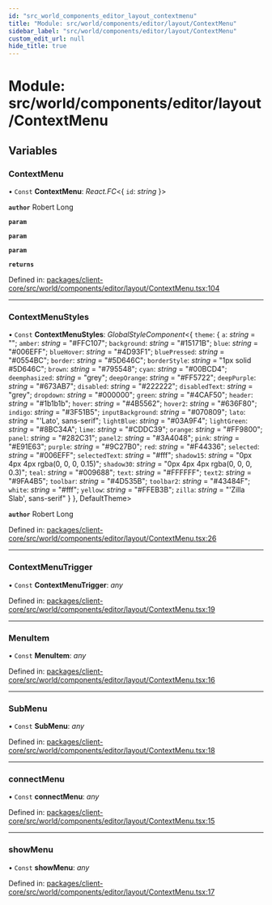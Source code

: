 ```yaml
---
id: "src_world_components_editor_layout_contextmenu"
title: "Module: src/world/components/editor/layout/ContextMenu"
sidebar_label: "src/world/components/editor/layout/ContextMenu"
custom_edit_url: null
hide_title: true
---
```


# Module: src/world/components/editor/layout/ContextMenu

## Variables

### ContextMenu

• `Const` **ContextMenu**: *React.FC*<{ `id`: *string*  }\>

**`author`** Robert Long

**`param`** 

**`param`** 

**`param`** 

**`returns`** 

Defined in: [packages/client-core/src/world/components/editor/layout/ContextMenu.tsx:104](https://github.com/xr3ngine/xr3ngine/blob/7e8e151f1/packages/client-core/src/world/components/editor/layout/ContextMenu.tsx#L104)

___

### ContextMenuStyles

• `Const` **ContextMenuStyles**: *GlobalStyleComponent*<{ `theme`: { `a`: *string* = ""; `amber`: *string* = "#FFC107"; `background`: *string* = "#15171B"; `blue`: *string* = "#006EFF"; `blueHover`: *string* = "#4D93F1"; `bluePressed`: *string* = "#0554BC"; `border`: *string* = "#5D646C"; `borderStyle`: *string* = "1px solid #5D646C"; `brown`: *string* = "#795548"; `cyan`: *string* = "#00BCD4"; `deemphasized`: *string* = "grey"; `deepOrange`: *string* = "#FF5722"; `deepPurple`: *string* = "#673AB7"; `disabled`: *string* = "#222222"; `disabledText`: *string* = "grey"; `dropdown`: *string* = "#000000"; `green`: *string* = "#4CAF50"; `header`: *string* = "#1b1b1b"; `hover`: *string* = "#4B5562"; `hover2`: *string* = "#636F80"; `indigo`: *string* = "#3F51B5"; `inputBackground`: *string* = "#070809"; `lato`: *string* = "'Lato', sans-serif"; `lightBlue`: *string* = "#03A9F4"; `lightGreen`: *string* = "#8BC34A"; `lime`: *string* = "#CDDC39"; `orange`: *string* = "#FF9800"; `panel`: *string* = "#282C31"; `panel2`: *string* = "#3A4048"; `pink`: *string* = "#E91E63"; `purple`: *string* = "#9C27B0"; `red`: *string* = "#F44336"; `selected`: *string* = "#006EFF"; `selectedText`: *string* = "#fff"; `shadow15`: *string* = "0px 4px 4px  rgba(0, 0, 0, 0.15)"; `shadow30`: *string* = "0px 4px 4px  rgba(0, 0, 0, 0.3)"; `teal`: *string* = "#009688"; `text`: *string* = "#FFFFFF"; `text2`: *string* = "#9FA4B5"; `toolbar`: *string* = "#4D535B"; `toolbar2`: *string* = "#43484F"; `white`: *string* = "#fff"; `yellow`: *string* = "#FFEB3B"; `zilla`: *string* = "'Zilla Slab', sans-serif" }  }, DefaultTheme\>

**`author`** Robert Long

Defined in: [packages/client-core/src/world/components/editor/layout/ContextMenu.tsx:26](https://github.com/xr3ngine/xr3ngine/blob/7e8e151f1/packages/client-core/src/world/components/editor/layout/ContextMenu.tsx#L26)

___

### ContextMenuTrigger

• `Const` **ContextMenuTrigger**: *any*

Defined in: [packages/client-core/src/world/components/editor/layout/ContextMenu.tsx:19](https://github.com/xr3ngine/xr3ngine/blob/7e8e151f1/packages/client-core/src/world/components/editor/layout/ContextMenu.tsx#L19)

___

### MenuItem

• `Const` **MenuItem**: *any*

Defined in: [packages/client-core/src/world/components/editor/layout/ContextMenu.tsx:16](https://github.com/xr3ngine/xr3ngine/blob/7e8e151f1/packages/client-core/src/world/components/editor/layout/ContextMenu.tsx#L16)

___

### SubMenu

• `Const` **SubMenu**: *any*

Defined in: [packages/client-core/src/world/components/editor/layout/ContextMenu.tsx:18](https://github.com/xr3ngine/xr3ngine/blob/7e8e151f1/packages/client-core/src/world/components/editor/layout/ContextMenu.tsx#L18)

___

### connectMenu

• `Const` **connectMenu**: *any*

Defined in: [packages/client-core/src/world/components/editor/layout/ContextMenu.tsx:15](https://github.com/xr3ngine/xr3ngine/blob/7e8e151f1/packages/client-core/src/world/components/editor/layout/ContextMenu.tsx#L15)

___

### showMenu

• `Const` **showMenu**: *any*

Defined in: [packages/client-core/src/world/components/editor/layout/ContextMenu.tsx:17](https://github.com/xr3ngine/xr3ngine/blob/7e8e151f1/packages/client-core/src/world/components/editor/layout/ContextMenu.tsx#L17)
